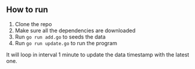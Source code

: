 ## How to run
1. Clone the repo
2. Make sure all the dependencies are downloaded
3. Run `go run add.go` to seeds the data
4. Run `go run update.go` to run the program 

It will loop in interval 1 minute to update the data timestamp with the latest one.